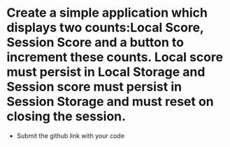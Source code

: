 # Create a simple application which displays two counts:Local Score, Session Score and a button to increment these counts. Local score must persist in Local Storage and Session score must persist in Session Storage and must reset on closing the session.
- Submit the github link with your code